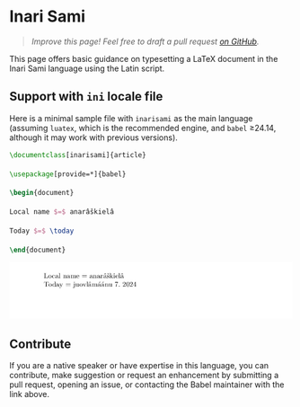 # Inari Sami

<blockquote>
  <p><em>Improve this page! Feel free to draft a pull request <a href="https://github.com/latex3/babel/tree/docs/docs">on GitHub</a>.</em></p>
</blockquote>

This page offers basic guidance on typesetting a LaTeX document in the
Inari Sami language using the Latin script.

## Support with `ini` locale file

Here is a minimal sample file with `inarisami` as the main language
(assuming `luatex`, which is the recommended engine, and `babel` ≥24.14,
although it may work with previous versions).

```tex
\documentclass[inarisami]{article}

\usepackage[provide=*]{babel}

\begin{document}

Local name $=$ anarâškielâ

Today $=$ \today

\end{document}
```

![](../media/locale-inarisami.png)

## Contribute

If you are a native speaker or have expertise in this language, you can
contribute, make suggestion or request an enhancement by submitting a
pull request, opening an issue, or contacting the Babel maintainer with
the link above.